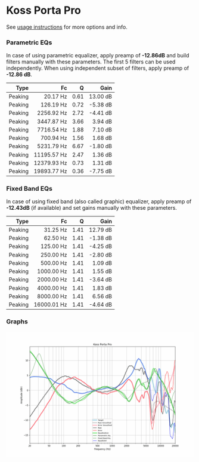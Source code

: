# Koss Porta Pro
See [usage instructions](https://github.com/jaakkopasanen/AutoEq#usage) for more options and info.

### Parametric EQs
In case of using parametric equalizer, apply preamp of **-12.86dB** and build filters manually
with these parameters. The first 5 filters can be used independently.
When using independent subset of filters, apply preamp of **-12.86 dB**.

| Type    | Fc          |    Q | Gain     |
|--------:|------------:|-----:|---------:|
| Peaking | 20.17 Hz    | 0.61 | 13.00 dB |
| Peaking | 126.19 Hz   | 0.72 | -5.38 dB |
| Peaking | 2256.92 Hz  | 2.72 | -4.41 dB |
| Peaking | 3447.87 Hz  | 3.66 | 3.94 dB  |
| Peaking | 7716.54 Hz  | 1.88 | 7.10 dB  |
| Peaking | 700.94 Hz   | 1.56 | 1.68 dB  |
| Peaking | 5231.79 Hz  | 6.67 | -1.80 dB |
| Peaking | 11195.57 Hz | 2.47 | 1.36 dB  |
| Peaking | 12379.93 Hz | 0.73 | 1.31 dB  |
| Peaking | 19893.77 Hz | 0.36 | -7.75 dB |

### Fixed Band EQs
In case of using fixed band (also called graphic) equalizer, apply preamp of **-12.43dB**
(if available) and set gains manually with these parameters.

| Type    | Fc          |    Q | Gain     |
|--------:|------------:|-----:|---------:|
| Peaking | 31.25 Hz    | 1.41 | 12.79 dB |
| Peaking | 62.50 Hz    | 1.41 | -1.38 dB |
| Peaking | 125.00 Hz   | 1.41 | -4.25 dB |
| Peaking | 250.00 Hz   | 1.41 | -2.80 dB |
| Peaking | 500.00 Hz   | 1.41 | 1.09 dB  |
| Peaking | 1000.00 Hz  | 1.41 | 1.55 dB  |
| Peaking | 2000.00 Hz  | 1.41 | -3.64 dB |
| Peaking | 4000.00 Hz  | 1.41 | 1.83 dB  |
| Peaking | 8000.00 Hz  | 1.41 | 6.56 dB  |
| Peaking | 16000.01 Hz | 1.41 | -4.64 dB |

### Graphs
![](./Koss%20Porta%20Pro.png)